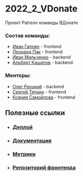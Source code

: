 # 2022_2_VDonate
Проект Patreon команды ВДонате

### Состав команды:
- [Иван Гапоян](https://github.com/Loen15) - frontend
- [Леонард Пак](https://github.com/MrLeonardPak) - frontend
- [Иван Мильченко](https://github.com/themilchenko) - backend
- [Альберт Кашапов](https://github.com/zeronethunter) - backend

### Менторы:
- [Олег Реуцкий](https://github.com/astlok) - backend
- [Сергей Тяпкин](https://github.com/SergTyapkin) - frontend
- [Ксения Самойлова](https://github.com/somebody-kseny) - frontend

## Полезные ссылки
- ### [Деплой](https://vdonate.ml)
- ### [Документация](https://docs.vdonate.ml)
- ### [Метрики](https://vdonate.ml/monitoring)
- ### [Репозиторий фронтенда](https://github.com/frontend-park-mail-ru/2022_2_VDonate)
